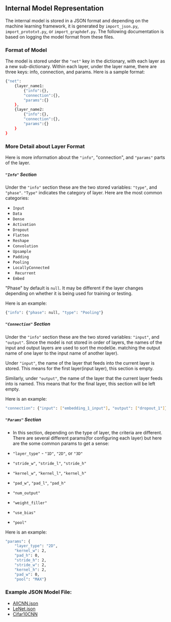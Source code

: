 ## Internal Model Representation

The internal model is stored in a JSON format and depending on the machine learning framework, it is generated by ``import_json.py``, ``import_prototxt.py``, or ``import_graphdef.py``. The following documentation is based on logging the model format from these files.

### Format of Model
The model is stored under the ``"net"`` key in the dictionary, with each layer as a new sub-dictionary. Within each layer, under the layer name, there are three keys: info, connection, and params. Here is a sample format:
```sh
{"net":
    {layer_name1:
        {"info":{}, 
        "connection":{}, 
        "params":{}
    }, 
    {layer_name2:
        {"info":{}, 
        "connection":{}, 
        "params":{}
    }
}
```
### More Detail about Layer Format

Here is more information about the ``"info"``, "connection", and ``"params"`` parts of the layer.
##### ``"Info"`` Section
Under the ``"info"`` section these are the two stored variables: ``"type"``, and ``"phase"``. ``"Type"`` indicates the category of layer. Here are the most common categories:
* ``Input``
* ``Data``
* ``Dense``
* ``Activation``
* ``Dropout``
* ``Flatten``
* ``Reshape``
* ``Convolution``
* ``Upsample``
* ``Padding``
* ``Pooling``
* ``LocallyConnected``
* `` Recurrent``
* ``Embed``

"Phase" by default is ``null``. It may be different if the layer changes depending on whether it is being used for training or testing.

Here is an example:
```sh
{"info": {"phase": null, "type": "Pooling"}
```
##### ``"Connection"`` Section
Under the ``"info"`` section these are the two stored variables: ``"input"``, and ``"output"``. Since the model is not stored in order of layers, the names of the input and output layers are used to sort the model(ie. matching the output name of one layer to the input name of another layer).

Under ``"input"``, the name of the layer that feeds into the current layer is stored. This means for the first layer(input layer), this section is empty.

Similarly, under ``"output"``, the name of the layer that the current layer feeds into is named. This means that for the final layer, this section will be left empty.

Here is an example:
```sh
"connection": {"input": ["embedding_1_input"], "output": ["dropout_1"]}
```
##### ``"Params"`` Section
* In this section, depending on the type of layer, the criteria are different. There are several different params(for configuring each layer) but here are the some common params to get a sense:

* ``"layer_type"`` - ``"1D"``, ``"2D"``, or ``"3D"``
* ``"stride_w"``, ``"stride_l"``, ``"stride_h"``
* ``"kernel_w"``, ``"kernel_l"``, ``"kernel_h"``
* ``"pad_w"``, ``"pad_l"``, ``"pad_h"``
* ``"num_output"``
* ``"weight_filler"``
* ``"use_bias"``
* ``"pool"``

Here is an example:
```sh
"params": {
    "layer_type": "2D", 
    "kernel_w": 2, 
    "pad_h": 0, 
    "stride_h": 2, 
    "stride_w": 2, 
    "kernel_h": 2, 
    "pad_w": 0, 
    "pool": "MAX"}
```

 ### Example JSON Model File: 
* [AllCNN.json](https://github.com/rpalakkal/Fabrik/blob/rpalakkal-internalModel/model-schematic/allCNN.json)
* [LeNet.json](https://github.com/rpalakkal/Fabrik/blob/rpalakkal-internalModel/model-schematic/LeNet.json)
* [Cifar10CNN](https://github.com/rpalakkal/Fabrik/blob/rpalakkal-internalModel/model-schematic/cifar10cnn.json)

